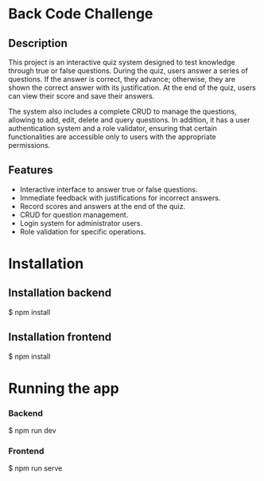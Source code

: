 # Back Code Challenge
## Description

This project is an interactive quiz system designed to test knowledge through true or false questions. During the quiz, users answer a series of questions. If the answer is correct, they advance; otherwise, they are shown the correct answer with its justification. At the end of the quiz, users can view their score and save their answers.

The system also includes a complete CRUD to manage the questions, allowing to add, edit, delete and query questions. In addition, it has a user authentication system and a role validator, ensuring that certain functionalities are accessible only to users with the appropriate permissions.

## Features

- Interactive interface to answer true or false questions.
- Immediate feedback with justifications for incorrect answers.
- Record scores and answers at the end of the quiz.
- CRUD for question management.
- Login system for administrator users.
- Role validation for specific operations.

# Installation
## Installation backend
$ npm install

## Installation frontend
$ npm install

# Running the app

### Backend
$ npm run dev

### Frontend

$ npm run serve
